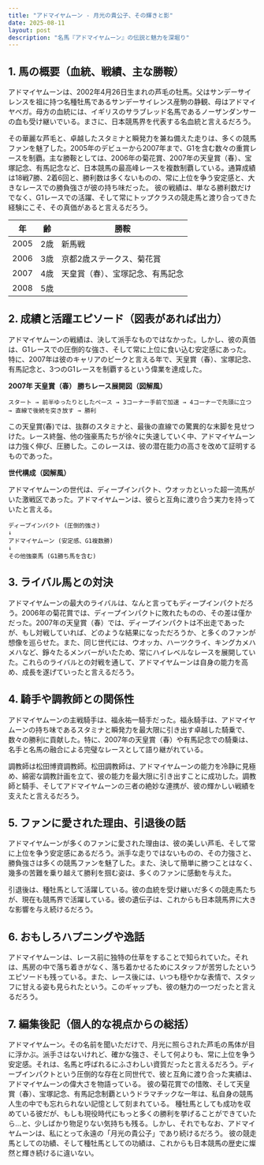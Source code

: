 ```yaml
---
title: "アドマイヤムーン - 月光の貴公子、その輝きと影"
date: 2025-08-11
layout: post
description: "名馬『アドマイヤムーン』の伝説と魅力を深堀り"
---
```


## 1. 馬の概要（血統、戦績、主な勝鞍）

アドマイヤムーンは、2002年4月26日生まれの芦毛の牡馬。父はサンデーサイレンスを祖に持つ名種牡馬であるサンデーサイレンス産駒の静観、母はアドマイヤベガ。母方の血統には、イギリスのサラブレッド名馬であるノーザンダンサーの血も受け継いでいる。まさに、日本競馬界を代表する名血統と言えるだろう。

その華麗な芦毛と、卓越したスタミナと瞬発力を兼ね備えた走りは、多くの競馬ファンを魅了した。2005年のデビューから2007年まで、G1を含む数々の重賞レースを制覇。主な勝鞍としては、2006年の菊花賞、2007年の天皇賞（春）、宝塚記念、有馬記念など、日本競馬の最高峰レースを複数制覇している。通算成績は18戦7勝、2着6回と、勝利数は多くないものの、常に上位を争う安定感と、大きなレースでの勝負強さが彼の持ち味だった。  彼の戦績は、単なる勝利数だけでなく、G1レースでの活躍、そして常にトップクラスの競走馬と渡り合ってきた経験にこそ、その真価があると言えるだろう。

| 年 | 齢 | 勝鞍 |
|---|---|---|
| 2005 | 2歳 | 新馬戦 |
| 2006 | 3歳 | 京都2歳ステークス、菊花賞 |
| 2007 | 4歳 | 天皇賞（春）、宝塚記念、有馬記念 |
| 2008 | 5歳 |  |


## 2. 成績と活躍エピソード（図表があれば出力）

アドマイヤムーンの戦績は、決して派手なものではなかった。しかし、彼の真価は、G1レースでの圧倒的な強さ、そして常に上位に食い込む安定感にあった。特に、2007年は彼のキャリアのピークと言える年で、天皇賞（春）、宝塚記念、有馬記念と、3つのG1レースを制覇するという偉業を達成した。

**2007年 天皇賞（春） 勝ちレース展開図（図解風）**

```
スタート → 前半ゆったりとしたペース → 3コーナー手前で加速 → 4コーナーで先頭に立つ → 直線で後続を突き放す → 勝利
```

この天皇賞(春)では、抜群のスタミナと、最後の直線での驚異的な末脚を見せつけた。レース終盤、他の強豪馬たちが徐々に失速していく中、アドマイヤムーンは力強く伸び、圧勝した。このレースは、彼の潜在能力の高さを改めて証明するものであった。


**世代構成（図解風）**

アドマイヤムーンの世代は、ディープインパクト、ウオッカといった超一流馬がいた激戦区であった。アドマイヤムーンは、彼らと互角に渡り合う実力を持っていたと言える。

```
ディープインパクト (圧倒的強さ)
↓
アドマイヤムーン (安定感、G1複数勝)
↓
その他強豪馬 (G1勝ち馬を含む)
```


## 3. ライバル馬との対決

アドマイヤムーンの最大のライバルは、なんと言ってもディープインパクトだろう。2006年の菊花賞では、ディープインパクトに敗れたものの、その差は僅かだった。2007年の天皇賞（春）では、ディープインパクトは不出走であったが、もし対戦していれば、どのような結果になっただろうか、と多くのファンが想像を巡らせた。また、同じ世代には、ウオッカ、ハーツクライ、キングカメハメハなど、錚々たるメンバーがいたため、常にハイレベルなレースを展開していた。これらのライバルとの対戦を通して、アドマイヤムーンは自身の能力を高め、成長を遂げていったと言えるだろう。


## 4. 騎手や調教師との関係性

アドマイヤムーンの主戦騎手は、福永祐一騎手だった。福永騎手は、アドマイヤムーンの持ち味であるスタミナと瞬発力を最大限に引き出す卓越した騎乗で、数々の勝利に貢献した。特に、2007年の天皇賞（春）や有馬記念での騎乗は、名手と名馬の融合による完璧なレースとして語り継がれている。

調教師は松田博資調教師。松田調教師は、アドマイヤムーンの能力を冷静に見極め、綿密な調教計画を立て、彼の能力を最大限に引き出すことに成功した。調教師と騎手、そしてアドマイヤムーンの三者の絶妙な連携が、彼の輝かしい戦績を支えたと言えるだろう。


## 5. ファンに愛された理由、引退後の話

アドマイヤムーンが多くのファンに愛された理由は、彼の美しい芦毛、そして常に上位を争う安定感にあるだろう。派手な走りではないものの、その力強さと、勝負強さは多くの競馬ファンを魅了した。また、決して簡単に勝つことはなく、幾多の苦難を乗り越えて勝利を掴む姿は、多くのファンに感動を与えた。

引退後は、種牡馬として活躍している。彼の血統を受け継いだ多くの競走馬たちが、現在も競馬界で活躍している。彼の遺伝子は、これからも日本競馬界に大きな影響を与え続けるだろう。


## 6. おもしろハプニングや逸話

アドマイヤムーンは、レース前に独特の仕草をすることで知られていた。それは、馬房の中で落ち着きがなく、落ち着かせるためにスタッフが苦労したというエピソードも残っている。また、レース後には、いつも穏やかな表情で、スタッフに甘える姿も見られたという。このギャップも、彼の魅力の一つだったと言えるだろう。


## 7. 編集後記（個人的な視点からの総括）

アドマイヤムーン。その名前を聞いただけで、月光に照らされた芦毛の馬体が目に浮かぶ。派手さはないけれど、確かな強さ、そして何よりも、常に上位を争う安定感。それは、名馬と呼ばれるにふさわしい資質だったと言えるだろう。ディープインパクトという圧倒的な存在と同世代で、彼と互角に渡り合った実績は、アドマイヤムーンの偉大さを物語っている。  彼の菊花賞での惜敗、そして天皇賞（春）、宝塚記念、有馬記念制覇というドラマチックな一年は、私自身の競馬人生の中でも忘れられない記憶として刻まれている。  種牡馬としても成功を収めている彼だが、もしも現役時代にもっと多くの勝利を挙げることができていたら…と、少しばかり物足りない気持ちも残る。しかし、それでもなお、アドマイヤムーンは、私にとって永遠の「月光の貴公子」であり続けるだろう。  彼の競走馬としての功績、そして種牡馬としての功績は、これからも日本競馬の歴史に燦然と輝き続けるに違いない。
